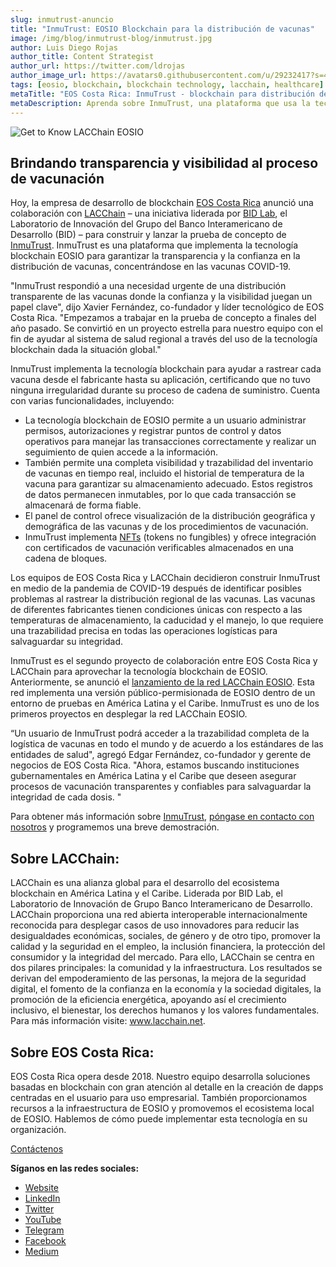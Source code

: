 ```yaml
---
slug: inmutrust-anuncio
title: "InmuTrust: EOSIO Blockchain para la distribución de vacunas"
image: /img/blog/inmutrust-blog/inmutrust.jpg
author: Luis Diego Rojas
author_title: Content Strategist
author_url: https://twitter.com/ldrojas
author_image_url: https://avatars0.githubusercontent.com/u/29232417?s=400&u=032f18555bd97e3d90f3ddfb5b2dc72dfcf0d11b&v=4
tags: [eosio, blockchain, blockchain technology, lacchain, healthcare]
metaTitle: "EOS Costa Rica: InmuTrust - blockchain para distribución de vacunas"
metaDescription: Aprenda sobre InmuTrust, una plataforma que usa la tecnología blockchain EOSIO para mejorar la transparencia y confianza en la distribución de vacunas COVID-19.
---
```


![Get to Know LACChain EOSIO](/img/blog/inmutrust-blog/inmutrust.jpg)

## Brindando transparencia y visibilidad al proceso de vacunación 

Hoy, la empresa de desarrollo de blockchain [EOS Costa Rica](https://eoscostarica.io/) anunció una colaboración con [LACChain](https://www.lacchain.net/) – una iniciativa liderada por [BID Lab](https://bidlab.org/en), el Laboratorio de Innovación del Grupo del Banco Interamericano de Desarrollo (BID)  – para construir y lanzar la prueba de concepto de [InmuTrust](https://inmutrust.com/). InmuTrust es una plataforma que implementa la tecnología blockchain EOSIO para garantizar la transparencia y la confianza en la distribución de vacunas, concentrándose en las vacunas COVID-19.

"InmuTrust  respondió a una necesidad urgente de una distribución transparente de las vacunas donde la confianza y la visibilidad juegan un papel clave", dijo Xavier Fernández, co-fundador y líder tecnológico de EOS Costa Rica. "Empezamos a trabajar en la prueba de concepto a finales del año pasado. Se convirtió en un proyecto estrella para nuestro equipo con el fin de ayudar al sistema de salud regional a través del uso de la tecnología blockchain dada la situación global."

<!--truncate-->

InmuTrust implementa la tecnología blockchain para ayudar a rastrear cada vacuna desde el fabricante hasta su aplicación, certificando que no tuvo ninguna irregularidad durante su proceso de cadena de suministro. Cuenta con varias funcionalidades, incluyendo:
* La tecnología blockchain de EOSIO permite a un usuario administrar permisos, autorizaciones y registrar puntos de control y datos operativos para manejar las transacciones correctamente y realizar un seguimiento de quien accede a la información.
* También permite una completa visibilidad y trazabilidad del inventario de vacunas en tiempo real, incluido el historial de temperatura de la vacuna para garantizar su almacenamiento adecuado. Estos registros de datos permanecen inmutables, por lo que cada transacción se almacenará de forma fiable.
* El panel de control ofrece visualización de la distribución geográfica y demográfica de las vacunas y de los procedimientos de vacunación.
* InmuTrust implementa [NFTs](https://eoscostarica.io/blog/nfts-for-enterprise/) (tokens no fungibles) y ofrece integración con certificados de vacunación verificables almacenados en una cadena de bloques.

Los equipos de EOS Costa Rica y LACChain decidieron construir  InmuTrust en medio de la pandemia de COVID-19 después de identificar posibles problemas al rastrear la distribución regional de las vacunas. Las vacunas de diferentes fabricantes tienen condiciones únicas con respecto a las temperaturas de almacenamiento, la caducidad y el manejo, lo que requiere una trazabilidad precisa en todas las operaciones logísticas para salvaguardar su integridad.

InmuTrust es el segundo proyecto de colaboración entre EOS Costa Rica y LACChain para aprovechar la tecnología blockchain de EOSIO. Anteriormente, se anunció el [lanzamiento de la red LACChain EOSIO](https://eoscostarica.io/blog/lacchain-eosio-launch/). Esta red implementa una versión público-permisionada de EOSIO dentro de un entorno de pruebas en América Latina y el Caribe.  InmuTrust  es uno de los primeros proyectos en desplegar la red LACChain EOSIO.

“Un usuario de  InmuTrust  podrá acceder a la trazabilidad completa de la logística de vacunas en todo el mundo y de acuerdo a los estándares de las entidades de salud",  agregó  Edgar Fernández, co-fundador y gerente de negocios de EOS Costa Rica. "Ahora, estamos buscando instituciones gubernamentales en América Latina y el Caribe que deseen asegurar procesos de vacunación transparentes y confiables para salvaguardar la integridad de cada dosis. "

Para obtener más información sobre [InmuTrust](https://inmutrust.com/), [póngase en contacto con nosotros](https://es.eoscostarica.io/contactenos/)  y programemos una breve demostración.

## Sobre LACChain:

LACChain es una alianza global para el desarrollo del ecosistema blockchain en América Latina y el Caribe. Liderada por BID Lab, el Laboratorio de Innovación de Grupo Banco Interamericano de Desarrollo. LACChain proporciona una red abierta interoperable internacionalmente reconocida para desplegar casos de uso innovadores para reducir las desigualdades económicas, sociales, de género y de otro tipo, promover la calidad y la seguridad en el empleo, la inclusión financiera, la protección del consumidor y la integridad del mercado. Para ello, LACChain se centra en dos pilares principales: la comunidad y la infraestructura. Los resultados se derivan del empoderamiento de las personas, la mejora de la seguridad digital, el fomento de la confianza en la economía y la sociedad digitales, la promoción de la eficiencia energética, apoyando así el crecimiento inclusivo, el bienestar, los derechos humanos y los valores fundamentales. Para más información visite: www.lacchain.net.

## Sobre EOS Costa Rica:

EOS Costa Rica opera desde 2018. Nuestro equipo desarrolla soluciones basadas en blockchain con gran atención al detalle en la creación de  dapps centradas en el usuario para  uso empresarial. También proporcionamos recursos a la infraestructura de EOSIO y promovemos el ecosistema local de EOSIO.  Hablemos de cómo puede implementar esta tecnología en su organización. 

[Contáctenos](https://es.eoscostarica.io/contactenos/)

**Síganos en las redes sociales:**

*   [Website](https://eoscostarica.io/)
*   [LinkedIn](https://www.linkedin.com/company/eoscostarica/)
*   [Twitter](https://twitter.com/eoscostarica)
*   [YouTube](https://www.youtube.com/c/eoscostarica/)
*   [Telegram](https://t.me/eoscr)
*   [Facebook](https://www.facebook.com/costaricaeos/)
*   [Medium](https://medium.com/@eoscostarica)